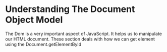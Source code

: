 # Understanding The Document Object Model
The Dom is a very important aspect of JavaScript. It helps us to manipulate our HTML document. These section deals with how we can get element using the Document.getElementById
